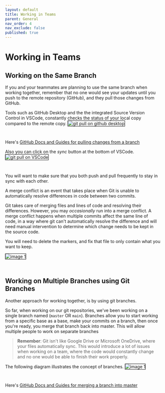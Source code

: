 ```yaml
---
layout: default
title: Working in Teams
parent: General
nav_order: 4
nav_exclude: false
published: true
---
```


# Working in Teams

## Working on the Same Branch
If you and your teammates are planning to use the same branch when working together, remember that no one would see your updates until you push to the remote repository (GitHub), and they pull those changes from GitHub. 

Tools such as GitHub Desktop and the the integrated Source Version Control in VSCode, constantly checks the status of your local copy compared to the remote copy. 
<img alt="git pull on github desktop" src="../assets/work-in-teams/github-desktop-pull.png" style="border: 1px solid black; margin-bottom:2em;"/>

Here's [GitHub Docs and Guides for pulling changes from a branch](https://docs.github.com/en/desktop/contributing-and-collaborating-using-github-desktop/keeping-your-local-repository-in-sync-with-github/syncing-your-branch#pulling-to-your-local-branch-from-the-remote)

Also you can click on the *sync* button at the bottom of VSCode.
<img alt="git pull on VSCode" src="../assets/work-in-teams/vscode-git-pull.png" style="border: 1px solid black; margin-bottom:2em;"/>

You will want to make sure that you both push and pull frequently to stay in sync with each other.

A merge conflict is an event that takes place when Git is unable to automatically resolve differences in code between two commits. 

Git takes care of merging files and lines of code and resolving their differences. However, you may *occasionally* run into a merge conflict. A merge conflict happens when multiple commits affect the same line of code, in a way where git can't automatically resolve the difference and will need manual intervention to determine which change needs to be kept in the source code. 

You will need to delete the markers, and fix that file to only contain what you want to keep.

<img alt="image 1" src="../assets/work-in-teams/merge-conflict-markers.png" style="border: 1px solid black; margin-bottom:2em;"/>


## Working on Multiple Branches using Git Branches
Another approach for working together, is by using git branches. 

So far, when working on our git repositories, we've been working on a single branch named (`master` OR `main`). Branches allow you to start working from a specific base as a base, make your commits on a branch, then once you're ready, you merge that branch back into master. This will allow multiple people to work on separate branches

> **Remember**: Git isn't like Google Drive or Microsoft OneDrive, where your files automatically sync. This would introduce a lot of issues when working on a team, where the code would constantly change and no one would be able to finish their work properly.

The following diagram illustrates the concept of branches. 
<img alt="image 1" src="../assets/work-in-teams/git-branches.png" style="border: 1px solid black; margin-bottom:2em;"/>

Here's [GitHub Docs and Guides for merging a branch into master](https://docs.github.com/en/desktop/contributing-and-collaborating-using-github-desktop/keeping-your-local-repository-in-sync-with-github/syncing-your-branch#merging-another-branch-into-your-project-branch)
